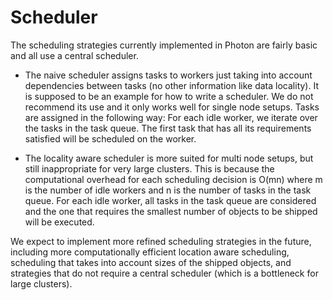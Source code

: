# Scheduler

The scheduling strategies currently implemented in Photon are fairly basic and
all use a central scheduler.

* The naive scheduler assigns tasks to workers just taking into account
dependencies between tasks (no other information like data locality). It is
supposed to be an example for how to write a scheduler. We do not recommend
its use and it only works well for single node setups. Tasks are assigned in the
following way: For each idle worker, we iterate over the tasks in the task
queue. The first task that has all its requirements satisfied will be scheduled
on the worker.

* The locality aware scheduler is more suited for multi node setups, but still
inappropriate for very large clusters. This is because the computational
overhead for each scheduling decision is O(mn) where m is the number of idle
workers and n is the number of tasks in the task queue. For each idle worker,
all tasks in the task queue are considered and the one that requires the
smallest number of objects to be shipped will be executed.

We expect to implement more refined scheduling strategies in the future,
including more computationally efficient location aware scheduling,
scheduling that takes into account sizes of the shipped objects, and strategies
that do not require a central scheduler (which is a bottleneck for large
clusters).
